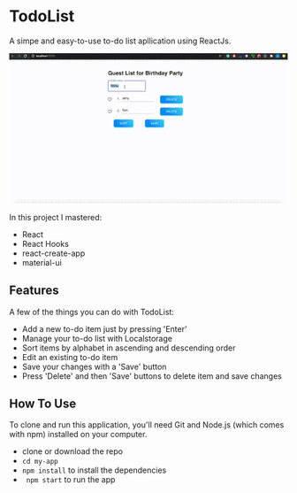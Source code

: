# TodoList
A simpe and easy-to-use to-do list apllication using ReactJs.

![](readme-gif.gif)

In this project I mastered:

* React
* React Hooks
* react-create-app
* material-ui


## Features

A few of the things you can do with TodoList:

* Add a new to-do item just by pressing 'Enter'
* Manage your to-do list with Localstorage
* Sort items by alphabet in ascending and descending order
* Edit an existing to-do item
* Save your changes with a 'Save' button
* Press 'Delete' and then 'Save' buttons to delete item and save changes

## How To Use

To clone and run this application, you'll need Git and Node.js (which comes with npm) installed on your computer.
* clone or download the repo
* ``` cd my-app ```
* ``` npm install ``` to install the dependencies
* ``` npm start``` to run the app

